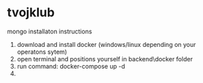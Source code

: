 # tvojklub

mongo installaton instructions

1) download and install docker (windows/linux depending on your operatons sytem)
2) open terminal and positions yourself in backend\docker folder
3) run command: docker-compose up -d
4)
